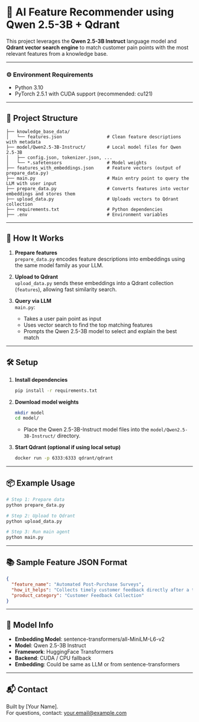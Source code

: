 # 🧠 AI Feature Recommender using Qwen 2.5-3B + Qdrant

This project leverages the **Qwen 2.5-3B Instruct** language model and **Qdrant vector search engine** to match customer pain points with the most relevant features from a knowledge base.

---

### ⚙️ Environment Requirements

- Python 3.10
- PyTorch 2.5.1 with CUDA support (recommended: cu121)

---

## 📁 Project Structure

```
├── knowledge_base_data/
│   └── features.json                 # Clean feature descriptions with metadata
├── model/Qwen2.5-3B-Instruct/        # Local model files for Qwen 2.5-3B
│   ├── config.json, tokenizer.json, ...
│   └── *.safetensors                 # Model weights
├── features_with_embeddings.json     # Feature vectors (output of prepare_data.py)
├── main.py                           # Main entry point to query the LLM with user input
├── prepare_data.py                   # Converts features into vector embeddings and stores them
├── upload_data.py                    # Uploads vectors to Qdrant collection
├── requirements.txt                  # Python dependencies
├── .env                              # Environment variables
```

---

## 🚀 How It Works

1. **Prepare features**  
   `prepare_data.py` encodes feature descriptions into embeddings using the same model family as your LLM.

2. **Upload to Qdrant**  
   `upload_data.py` sends these embeddings into a Qdrant collection (`features`), allowing fast similarity search.

3. **Query via LLM**  
   `main.py`:
   - Takes a user pain point as input
   - Uses vector search to find the top matching features
   - Prompts the Qwen 2.5-3B model to select and explain the best match

---

## 🛠️ Setup

1. **Install dependencies**

   ```bash
   pip install -r requirements.txt
   ```

2. **Download model weights**
   ```bash
   mkdir model
   cd model/
   ```
   - Place the Qwen 2.5-3B-Instruct model files into the `model/Qwen2.5-3B-Instruct/` directory.

3. **Start Qdrant (optional if using local setup)**

   ```bash
   docker run -p 6333:6333 qdrant/qdrant
   ```

---

## 📦 Example Usage

```bash
# Step 1: Prepare data
python prepare_data.py

# Step 2: Upload to Qdrant
python upload_data.py

# Step 3: Run main agent
python main.py
```

---

## 📚 Sample Feature JSON Format

```json
{
  "feature_name": "Automated Post-Purchase Surveys",
  "how_it_helps": "Collects timely customer feedback directly after a transaction.",
  "product_category": "Customer Feedback Collection"
}
```

---

## 🤖 Model Info

- **Embedding Model**: sentence-transformers/all-MiniLM-L6-v2
- **Model**: Qwen 2.5-3B Instruct
- **Framework**: HuggingFace Transformers
- **Backend**: CUDA / CPU fallback
- **Embedding**: Could be same as LLM or from sentence-transformers

---

## 📬 Contact

Built by [Your Name].  
For questions, contact: your.email@example.com